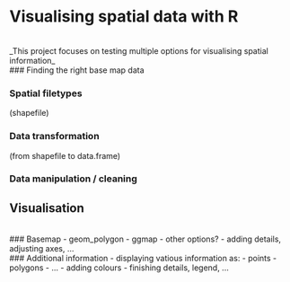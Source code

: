 # Visualising spatial data with R
<br>
_This project focuses on testing multiple options for visualising spatial information_
<br>
### Finding the right base map data

### Spatial filetypes 
(shapefile)

### Data transformation 
(from shapefile to data.frame)

### Data manipulation / cleaning

## Visualisation
<br>
### Basemap
- geom_polygon
- ggmap
- other options?
- adding details, adjusting axes, ...
<br>
### Additional information
- displaying vatious information as:
  - points
  - polygons
  - ...
- adding colours
- finishing details, legend, ...
